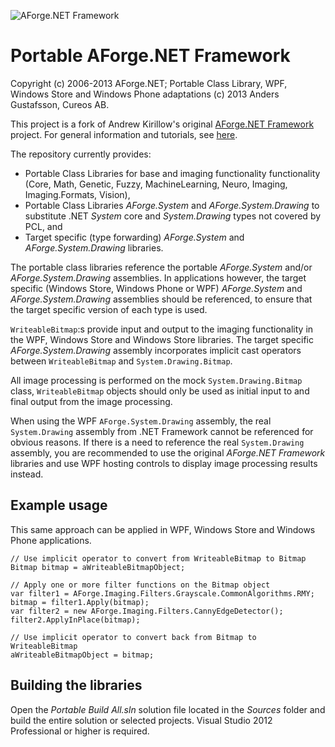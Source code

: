 ![AForge.NET Framework](http://www.aforgenet.com/img/aforgenetf.jpg)

Portable AForge.NET Framework
=============================

Copyright (c) 2006-2013 AForge.NET; Portable Class Library, WPF, Windows Store and Windows Phone adaptations (c) 2013 Anders Gustafsson, Cureos AB.

This project is a fork of Andrew Kirillow's original [AForge.NET Framework](https://code.google.com/p/aforge/) project. 
For general information and tutorials, see [here](http://www.aforgenet.com/aforge/framework/).

The repository currently provides:

* Portable Class Libraries for base and imaging functionality functionality (Core, Math, Genetic, Fuzzy, MachineLearning, Neuro, Imaging, Imaging.Formats, Vision), 
* Portable Class Libraries *AForge.System* and *AForge.System.Drawing* to substitute .NET *System* core and *System.Drawing* types not covered by PCL, and
* Target specific (type forwarding) *AForge.System* and *AForge.System.Drawing* libraries.

The portable class libraries reference the portable *AForge.System* and/or *AForge.System.Drawing* assemblies. In applications however, the target specific (Windows Store, Windows Phone or WPF)
*AForge.System* and *AForge.System.Drawing* assemblies should be referenced, to ensure that the target specific version of each type is used.
 
`WriteableBitmap`:s provide input and output to the imaging functionality in the WPF, Windows Store and Windows Store libraries. The target specific *AForge.System.Drawing* assembly 
incorporates implicit cast operators between `WriteableBitmap` and `System.Drawing.Bitmap`.

All image processing is performed on the mock `System.Drawing.Bitmap` class, `WriteableBitmap` objects should only be used as initial input to and final output from the
image processing.

When using the WPF `AForge.System.Drawing` assembly, the real `System.Drawing` assembly from .NET Framework cannot be referenced for obvious reasons. If there is a need to reference 
the real `System.Drawing` assembly, you are recommended to use the original *AForge.NET Framework* libraries and use WPF hosting controls to display image processing results instead.

Example usage
-------------

This same approach can be applied in WPF, Windows Store and Windows Phone applications.

    // Use implicit operator to convert from WriteableBitmap to Bitmap
    Bitmap bitmap = aWriteableBitmapObject;

    // Apply one or more filter functions on the Bitmap object
    var filter1 = AForge.Imaging.Filters.Grayscale.CommonAlgorithms.RMY;
    bitmap = filter1.Apply(bitmap);
    var filter2 = new AForge.Imaging.Filters.CannyEdgeDetector();
    filter2.ApplyInPlace(bitmap);

    // Use implicit operator to convert back from Bitmap to WriteableBitmap
    aWriteableBitmapObject = bitmap;

Building the libraries
----------------------

Open the *Portable Build All.sln* solution file located in the *Sources* folder and build the entire solution or selected projects. Visual Studio 2012 Professional or higher is required.

